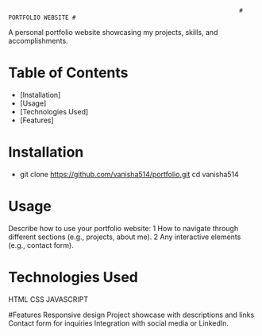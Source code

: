                                                                      # PORTFOLIO WEBSITE #

A personal portfolio website showcasing my projects, skills, and accomplishments.

# Table of Contents

- [Installation]
- [Usage]
- [Technologies Used]
- [Features]

# Installation
- git clone https://github.com/vanisha514/portfolio.git
cd vanisha514

# Usage
Describe how to use your portfolio website:
1 How to navigate through different sections (e.g., projects, about me).
2 Any interactive elements (e.g., contact form).

# Technologies Used
HTML
CSS 
JAVASCRIPT

#Features
Responsive design
Project showcase with descriptions and links
Contact form for inquiries
Integration with social media or LinkedIn.
